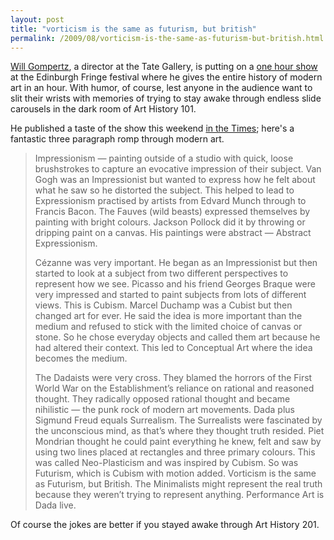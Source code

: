 ```yaml
---
layout: post
title: "vorticism is the same as futurism, but british"
permalink: /2009/08/vorticism-is-the-same-as-futurism-but-british.html
---
```


<p><a href="http://www.guardian.co.uk/profile/willgompertz">Will Gompertz</a>, a director at the Tate Gallery, is putting on a <a href="http://www.edfringe.com/ticketing/detail.php?id=16377">one hour show</a> at the Edinburgh Fringe festival where he gives the entire history of modern art in an hour.  With humor, of course, lest anyone in the audience want to slit their wrists with memories of trying to stay awake through endless slide carousels in the dark room of Art History 101.</p>

<p>He published a taste of the show this weekend <a href="http://www.timesonline.co.uk/tol/comment/columnists/guest_contributors/article6805800.ece">in the Times</a>; here&#39;s a fantastic three paragraph romp through modern art.</p>

<blockquote><p>Impressionism — painting outside of a studio with quick, loose brushstrokes to capture an evocative impression of their subject. Van Gogh was an Impressionist but wanted to express how he felt about what he saw so he distorted the subject. This helped to lead to Expressionism practised by artists from Edvard Munch through to Francis Bacon. The Fauves (wild beasts) expressed themselves by painting with bright colours. Jackson Pollock did it by throwing or dripping paint on a canvas. His paintings were abstract — Abstract Expressionism.</p>
<p>Cézanne was very important. He began as an Impressionist but then started to look at a subject from two different perspectives to represent how we see. Picasso and his friend Georges Braque were very impressed and started to paint subjects from lots of different views. This is Cubism. Marcel Duchamp was a Cubist but then changed art for ever. He said the idea is more important than the medium and refused to stick with the limited choice of canvas or stone. So he chose everyday objects and called them art because he had altered their context. This led to Conceptual Art where the idea becomes the medium.</p>
<p>The Dadaists were very cross. They blamed the horrors of the First World War on the Establishment’s reliance on rational and reasoned thought. They radically opposed rational thought and became nihilistic — the punk rock of modern art movements. Dada plus Sigmund Freud equals Surrealism. The Surrealists were fascinated by the unconscious mind, as that’s where they thought truth resided. Piet Mondrian thought he could paint everything he knew, felt and saw by using two lines placed at rectangles and three primary colours. This was called Neo-Plasticism and was inspired by Cubism. So was Futurism, which is Cubism with motion added. Vorticism is the same as Futurism, but British. The Minimalists might represent the real truth because they weren’t trying to represent anything. Performance Art is Dada live.</p>
<p></p></blockquote>

<p>Of course the jokes are better if you stayed awake through Art History 201.</p>


